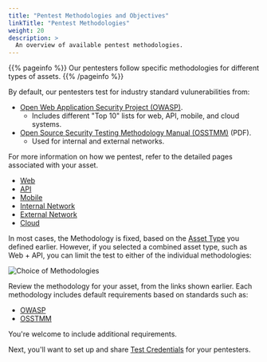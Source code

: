 ```yaml
---
title: "Pentest Methodologies and Objectives"
linkTitle: "Pentest Methodologies"
weight: 20
description: >
  An overview of available pentest methodologies.
---
```


{{% pageinfo %}}
Our pentesters follow specific methodologies for different types of assets.
{{% /pageinfo %}}

By default, our pentesters test for industry standard vulunerabilities from:

- [Open Web Application Security Project (OWASP)](https://owasp.org/).
  - Includes different "Top 10" lists for web, API, mobile, and cloud systems.
- [Open Source Security Testing Methodology Manual (OSSTMM)](https://www.isecom.org/OSSTMM.3.pdf) (PDF).
  - Used for internal and external networks.

For more information on how we pentest, refer to the detailed pages associated with your
asset.

- [Web](../web-methodologies)
- [API](../api-methodologies)
- [Mobile](../mobile)
- [Internal Network](../internal-network)
- [External Network](../external-network)
- [Cloud](../cloud)

In most cases, the Methodology is fixed, based on the [Asset Type](../../assets/asset-type/)
you defined earlier. However, if you selected a combined asset type, such as Web + API, you
can limit the test to either of the individual methodologies:

![Choice of Methodologies](/WebOrAPI.png "Choose a pentest methodology for Web + API assets")

Review the methodology for your asset, from the links shown earlier. Each methodology
includes default requirements based on standards such as:

- [OWASP](../../glossary#open-web-application-security-project-owasp)
- [OSSTMM](../../glossary#open-soruce-security-testing-methodology-manual-osstmm)

You're welcome to include additional requirements.

Next, you'll want to set up and share [Test Credentials](../test-credentials/) for your
pentesters.
